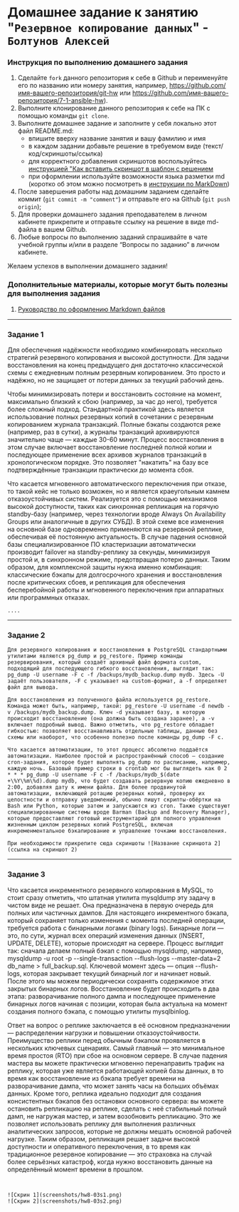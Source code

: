# Домашнее задание к занятию "`Резервное копирование данных`" - `Болтунов Алексей`


### Инструкция по выполнению домашнего задания

   1. Сделайте `fork` данного репозитория к себе в Github и переименуйте его по названию или номеру занятия, например, https://github.com/имя-вашего-репозитория/git-hw или  https://github.com/имя-вашего-репозитория/7-1-ansible-hw).
   2. Выполните клонирование данного репозитория к себе на ПК с помощью команды `git clone`.
   3. Выполните домашнее задание и заполните у себя локально этот файл README.md:
      - впишите вверху название занятия и вашу фамилию и имя
      - в каждом задании добавьте решение в требуемом виде (текст/код/скриншоты/ссылка)
      - для корректного добавления скриншотов воспользуйтесь [инструкцией "Как вставить скриншот в шаблон с решением](https://github.com/netology-code/sys-pattern-homework/blob/main/screen-instruction.md)
      - при оформлении используйте возможности языка разметки md (коротко об этом можно посмотреть в [инструкции  по MarkDown](https://github.com/netology-code/sys-pattern-homework/blob/main/md-instruction.md))
   4. После завершения работы над домашним заданием сделайте коммит (`git commit -m "comment"`) и отправьте его на Github (`git push origin`);
   5. Для проверки домашнего задания преподавателем в личном кабинете прикрепите и отправьте ссылку на решение в виде md-файла в вашем Github.
   6. Любые вопросы по выполнению заданий спрашивайте в чате учебной группы и/или в разделе “Вопросы по заданию” в личном кабинете.
   
Желаем успехов в выполнении домашнего задания!
   
### Дополнительные материалы, которые могут быть полезны для выполнения задания

1. [Руководство по оформлению Markdown файлов](https://gist.github.com/Jekins/2bf2d0638163f1294637#Code)

---

### Задание 1

Для обеспечения надёжности необходимо комбинировать несколько стратегий резервного копирования и высокой доступности. Для задачи восстановления на конец предыдущего дня достаточно классической схемы с ежедневным полным резервным копированием. Это просто и надёжно, но не защищает от потери данных за текущий рабочий день.

Чтобы минимизировать потери и восстановить состояние на момент, максимально близкий к сбою (например, за час до него), требуется более сложный подход. Стандартной практикой здесь является использование полных резервных копий в сочетании с резервным копированием журнала транзакций. Полные бэкапы создаются реже (например, раз в сутки), а журналы транзакций архивируются значительно чаще — каждые 30-60 минут. Процесс восстановления в этом случае включает восстановление последней полной копии и последующее применение всех архивов журналов транзакций в хронологическом порядке. Это позволяет "накатить" на базу все подтверждённые транзакции практически до момента сбоя.

Что касается мгновенного автоматического переключения при отказе, то такой кейс не только возможен, но и является краеугольным камнем отказоустойчивых систем. Реализуется это с помощью механизмов высокой доступности, таких как синхронная репликация на горячую standby-базу (например, через технологии вроде Always On Availability Groups или аналогичные в других СУБД). В этой схеме все изменения на основной базе одновременно применяются на резервной реплике, обеспечивая её постоянную актуальность. В случае падения основной базы специализированное ПО кластеризации автоматически производит failover на standby-реплику за секунды, минимизируя простой и, в синхронном режиме, предотвращая потерю данных. Таким образом, для комплексной защиты нужна именно комбинация: классические бэкапы для долгосрочного хранения и восстановления после критических сбоев, и репликация для обеспечения бесперебойной работы и мгновенного переключения при аппаратных или программных отказах.
```
....
```


---

### Задание 2

```
Для резервного копирования и восстановления в PostgreSQL стандартными утилитами являются pg_dump и pg_restore. Пример команды резервирования, который создаёт архивный файл формата custom, подходящий для последующего гибкого восстановления, выглядит так: pg_dump -U username -F c -f /backups/mydb_backup.dump mydb. Здесь -U задаёт пользователя, -F c указывает на custom-формат, а -f определяет файл для вывода.

Для восстановления из полученного файла используется pg_restore. Команда может быть, например, такой: pg_restore -U username -d newdb -v /backups/mydb_backup.dump. Ключ -d указывает базу, в которую происходит восстановление (она должна быть создана заранее), а -v включает подробный вывод. Важно отметить, что pg_restore обладает гибкостью: позволяет восстанавливать отдельные таблицы, данные без схемы или наоборот, что особенно полезно после команды pg_dump -F c.

Что касается автоматизации, то этот процесс абсолютно поддаётся автоматизации. Наиболее простой и распространённый способ — создание cron-задания, которое будет выполнять pg_dump по расписанию, например, каждую ночь. Базовый пример строки в crontab мог бы выглядеть как 0 2 * * * pg_dump -U username -F c -f /backups/mydb_$(date +\%Y\%m\%d).dump mydb, что будет создавать резервную копию ежедневно в 2:00, добавляя дату к имени файла. Для более продвинутой автоматизации, включающей ротацию резервных копий, проверку их целостности и отправку уведомлений, обычно пишут скрипты-обёртки на Bash или Python, которые затем и запускаются из cron. Также существуют специализированные системы вроде Barman (Backup and Recovery Manager), которые предоставляют готовый инструментарий для полного управления жизненным циклом резервных копий PostgreSQL, включая инкременментальное бэкапирование и управление точками восстановления.

```

`При необходимости прикрепитe сюда скриншоты
![Название скриншота 2](ссылка на скриншот 2)`


---

### Задание 3

Что касается инкрементного резервного копирования в MySQL, то стоит сразу отметить, что штатная утилита mysqldump эту задачу в чистом виде не решает. Она предназначена в первую очередь для полных или частичных дампов. Для настоящего инкрементного бэкапа, который сохраняет только изменения с момента последней операции, требуется работа с бинарными логами (binary logs). Бинарные логи — это, по сути, журнал всех операций изменения данных (INSERT, UPDATE, DELETE), которые происходят на сервере. Процесс выглядит так: сначала делаем полный бэкап с помощью mysqldump, например, mysqldump -u root -p --single-transaction --flush-logs --master-data=2 db_name > full_backup.sql. Ключевой момент здесь — опция --flush-logs, которая закрывает текущий бинарный лог и начинает новый. После этого мы можем периодически сохранять содержимое этих закрытых бинарных логов. Восстановление будет происходить в два этапа: разворачивание полного дампа и последующее применение бинарных логов начиная с позиции, которая была актуальна на момент создания полного бэкапа, с помощью утилиты mysqlbinlog.

Ответ на вопрос о реплике заключается в её основном предназначении — распределении нагрузки и повышении отказоустойчивости. Преимущество реплики перед обычным бэкапом проявляется в нескольких ключевых сценариях. Самый главный — это минимальное время простоя (RTO) при сбое на основном сервере. В случае падения мастера вы можете практически мгновенно перенаправить трафик на реплику, которая уже является работающей копией базы данных, в то время как восстановление из бэкапа требует времени на разворачивание дампа, что может занять часы на больших объёмах данных. Кроме того, реплика идеально подходит для создания консистентных бэкапов без остановки основного сервера: вы можете остановить репликацию на реплике, сделать с неё стабильный полный дамп, не нагружая мастер, и затем возобновить репликацию. Это же позволяет использовать реплику для выполнения различных аналитических запросов, которые не должны мешать основной рабочей нагрузке. Таким образом, репликация решает задачи высокой доступности и оперативного переключения, в то время как традиционное резервное копирование — это страховка на случай более серьёзных катастроф, когда нужно восстановить данные на определённый момент времени в прошлом.
```


![Скрин 1](screenshots/hw8-03s1.png)
![Скрин 2](screenshots/hw8-03s2.png)
